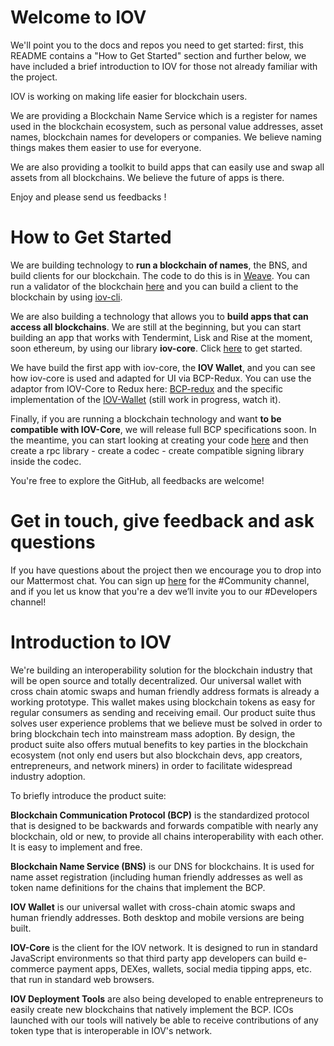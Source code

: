 # Welcome to IOV

We'll point you to the docs and repos you need to get started: first, this README contains a "How to Get Started" section and further below, we have included a brief introduction to IOV for those not already familiar with the project. 

IOV is working on making life easier for blockchain users. 

We are providing a Blockchain Name Service which is a register for names used in the blockchain ecosystem, such as personal value addresses, asset names, blockchain names for developers or companies. We believe naming things makes them easier to use for everyone. 

We are also providing a toolkit to build apps that can easily use and swap all assets from all blockchains. We believe the future of apps is there.

Enjoy and please send us feedbacks !

# How to Get Started

We are building technology to **run a blockchain of names**, the BNS, and build clients for our blockchain. The code to do this is in [Weave](https://github.com/iov-one/weave "Weave Repository"). You can run a validator of the blockchain [here](https://github.com/iov-one/sandbox/wiki/Validator "Validator") and you can build a client to the blockchain by using [iov-cli](https://github.com/iov-one/iov-core/blob/master/packages/iov-cli/README.md "IOV-Client Repository").

We are also building a technology that allows you to **build apps that can access all blockchains**. We are still at the beginning, but you can start building an app that works with Tendermint, Lisk and Rise at the moment, soon ethereum, by using our library **iov-core**. Click [here](https://iov-one.github.io/iov-core-docs/latest/iov-core/index.html "How to Use IOV-Core") to get started.

We have build the first app with iov-core, the **IOV Wallet**, and you can see how iov-core is used and adapted for UI via BCP-Redux. You can use the adaptor from IOV-Core to Redux here: [BCP-redux](https://github.com/iov-one/bcp-redux "BCP-redux repository") and the specific implementation of the [IOV-Wallet](https://github.com/iov-one/iov-wallet "IOV Wallet Repository") (still work in progress, watch it).

Finally, if you are running a blockchain technology and want **to be compatible with IOV-Core**, we will release full BCP specifications soon. In the meantime, you can start looking at creating your code [here](https://github.com/iov-one/iov-core/tree/master/packages/iov-bns "Codec") and then create a rpc library - create a codec - create compatible signing library inside the codec.

You're free to explore the GitHub, all feedbacks are welcome!

# Get in touch, give feedback and ask questions

If you have questions about the project then we encourage you to drop into our Mattermost chat. You can sign up [here](https://t.co/Bb2DBHDLUQ "IOV Community Chat") for the #Community channel, and if you let us know that you're a dev we’ll invite you to our #Developers channel!

# Introduction to IOV

We're building an interoperability solution for the blockchain industry that will be open source and totally decentralized. Our universal wallet with cross chain atomic swaps and human friendly address formats is already a working prototype. This wallet makes using blockchain tokens as easy for regular consumers as sending and receiving email. Our product suite thus solves user experience problems that we believe must be solved in order to bring blockchain tech into mainstream mass adoption. By design, the product suite also offers mutual benefits to key parties in the blockchain ecosystem (not only end users but also blockchain devs, app creators, entrepreneurs, and network miners) in order to facilitate widespread industry adoption.

To briefly introduce the product suite:

**Blockchain Communication Protocol (BCP)** is the standardized protocol that is designed to be backwards and forwards compatible with nearly any blockchain, old or new, to provide all chains interoperability with each other. It is easy to implement and free.

**Blockchain Name Service (BNS)** is our DNS for blockchains. It is used for name asset registration (including human friendly addresses as well as token name definitions for the chains that implement the BCP.

**IOV Wallet** is our universal wallet with cross-chain atomic swaps and human friendly addresses. Both desktop and mobile versions are being built.

**IOV-Core** is the client for the IOV network. It is designed to run in standard JavaScript environments so that third party app developers can build e-commerce payment apps, DEXes, wallets, social media tipping apps, etc. that run in standard web browsers.

**IOV Deployment Tools** are also being developed to enable entrepreneurs to easily create new blockchains that natively implement the BCP. ICOs launched with our tools will natively be able to receive contributions of any token type that is interoperable in IOV's network.

